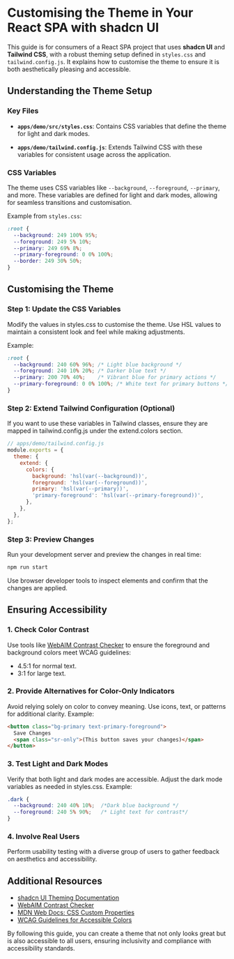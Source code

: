 # Customising the Theme in Your React SPA with shadcn UI

This guide is for consumers of a React SPA project that uses **shadcn UI** and **Tailwind CSS**, with a robust theming setup defined in `styles.css` and `tailwind.config.js`. It explains how to customise the theme to ensure it is both aesthetically pleasing and accessible.

## Understanding the Theme Setup

### Key Files

- **`apps/demo/src/styles.css`**:
  Contains CSS variables that define the theme for light and dark modes.
  
- **`apps/demo/tailwind.config.js`**:
  Extends Tailwind CSS with these variables for consistent usage across the application.

### CSS Variables

The theme uses CSS variables like `--background`, `--foreground`, `--primary`, and more. These variables are defined for light and dark modes, allowing for seamless transitions and customisation.

Example from `styles.css`:

```css
:root {
  --background: 249 100% 95%;
  --foreground: 249 5% 10%;
  --primary: 249 69% 8%;
  --primary-foreground: 0 0% 100%;
  --border: 249 30% 50%;
}
```

## Customising the Theme

### Step 1: Update the CSS Variables

Modify the values in styles.css to customise the theme. Use HSL values to maintain a consistent look and feel while making adjustments.

Example:

```css
:root {
  --background: 240 60% 96%; /* Light blue background */
  --foreground: 240 10% 20%; /* Darker blue text */
  --primary: 200 70% 40%;    /* Vibrant blue for primary actions */
  --primary-foreground: 0 0% 100%; /* White text for primary buttons */
}
``````

### Step 2: Extend Tailwind Configuration (Optional)

If you want to use these variables in Tailwind classes, ensure they are mapped in tailwind.config.js under the extend.colors section.

```javascript
// apps/demo/tailwind.config.js
module.exports = {
  theme: {
    extend: {
      colors: {
        background: 'hsl(var(--background))',
        foreground: 'hsl(var(--foreground))',
        primary: 'hsl(var(--primary))',
        'primary-foreground': 'hsl(var(--primary-foreground))',
      },
    },
  },
};
```

### Step 3: Preview Changes

Run your development server and preview the changes in real time:

```bash
npm run start
```

Use browser developer tools to inspect elements and confirm that the changes are applied.

## Ensuring Accessibility

### 1. Check Color Contrast

Use tools like [WebAIM Contrast Checker](https://webaim.org/resources/contrastchecker/) to ensure the foreground and background colors meet WCAG guidelines:

- 4.5:1 for normal text.
- 3:1 for large text.

### 2. Provide Alternatives for Color-Only Indicators

Avoid relying solely on color to convey meaning. Use icons, text, or patterns for additional clarity.
Example:

```html
<button class="bg-primary text-primary-foreground">
  Save Changes
  <span class="sr-only">(This button saves your changes)</span>
</button>
```

### 3. Test Light and Dark Modes

Verify that both light and dark modes are accessible. Adjust the dark mode variables as needed in styles.css.
Example:

```css
.dark {
  --background: 240 40% 10%;  /*Dark blue background */
  --foreground: 240 5% 90%;   /* Light text for contrast*/
}
```

### 4. Involve Real Users

Perform usability testing with a diverse group of users to gather feedback on aesthetics and accessibility.

## Additional Resources

- [shadcn UI Theming Documentation](https://ui.shadcn.com/docs/theming)
- [WebAIM Contrast Checker](https://webaim.org/resources/contrastchecker/)
- [MDN Web Docs: CSS Custom Properties](https://developer.mozilla.org/en-US/docs/Web/CSS/--*)
- [WCAG Guidelines for Accessible Colors](https://www.w3.org/WAI/WCAG21/quickref/?showtechniques=143#contrast-minimum)

By following this guide, you can create a theme that not only looks great but is also accessible to all users, ensuring inclusivity and compliance with accessibility standards.
